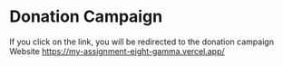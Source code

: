 # Donation Campaign

If you click on the link, you will be redirected to the donation campaign Website
https://my-assignment-eight-gamma.vercel.app/

